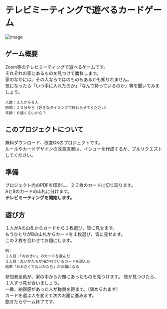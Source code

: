 # テレビミーティングで遊べるカードゲーム
![image](https://user-images.githubusercontent.com/4956743/77150240-ca6e6700-6ad6-11ea-9d70-0bd8487e972d.png)
## ゲーム概要
Zoom等のテレビミーティングで遊べるゲームです。  
それぞれの家にあるものを見つけて勝負します。  
家のなかには、その人ならではのものもあるかも知りれません。  
気になったら「いつ手に入れたのか」「なんで持っているのか」等を聞いてみましょう。
```
人数：２人から６人
時間：１０分から（好きなタイミングで終わらせてください）
年齢：６歳くらいから？
```
## このプロジェクトについて
無料ダウンロード、改変OKのプロジェクトです。  
ルールやカードデザインの改善提案は、イシューを作成するか、プルリクエストしてください。
## 準備
プロジェクト内のPDFを印刷し、２０枚のカードに切り取ります。  
AとBのカードの山札に分けます。  
__テレビミーティングを開始します。__
## 遊び方
１人がAの山札からカードから１枚選び、皆に見せます。  
もうひとりがBの山札からカードを１枚選び、皆に見せます。  
この２枚を合わせてお題にします。
```
例：
１人目：「おおきい」のカードを選んだ
２人目：丸いかたちが描かれているカードを選んだ
結果「おおきくて丸いかたち」がお題になる
```
参加者全員が、家の中からお題にあったものを見つけます。 
皆が見つけたら、１人ずつ見せ合いましょう。  
一番、納得感があった人が称賛を得ます。（褒められます）  
カードを選ぶ人を変えて次のお題に進みます。  
飽きたらゲーム終了です。  
